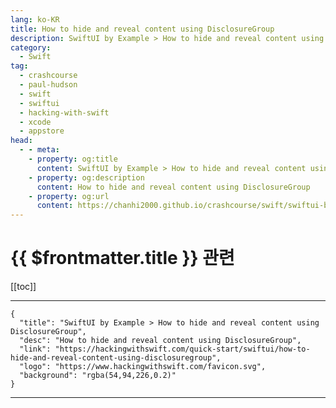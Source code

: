 ```yaml
---
lang: ko-KR
title: How to hide and reveal content using DisclosureGroup
description: SwiftUI by Example > How to hide and reveal content using DisclosureGroup
category:
  - Swift
tag: 
  - crashcourse
  - paul-hudson
  - swift
  - swiftui
  - hacking-with-swift
  - xcode
  - appstore
head:
  - - meta:
    - property: og:title
      content: SwiftUI by Example > How to hide and reveal content using DisclosureGroup
    - property: og:description
      content: How to hide and reveal content using DisclosureGroup
    - property: og:url
      content: https://chanhi2000.github.io/crashcourse/swift/swiftui-by-example/12-containers/how-to-hide-and-reveal-content-using-disclosuregroup.html
---
```


# {{ $frontmatter.title }} 관련

[[toc]]

---

```component VPCard
{
  "title": "SwiftUI by Example > How to hide and reveal content using DisclosureGroup",
  "desc": "How to hide and reveal content using DisclosureGroup",
  "link": "https://hackingwithswift.com/quick-start/swiftui/how-to-hide-and-reveal-content-using-disclosuregroup",
  "logo": "https://www.hackingwithswift.com/favicon.svg",
  "background": "rgba(54,94,226,0.2)"
}
```

---

<TagLinks />